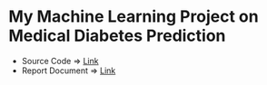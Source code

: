 # My Machine Learning Project on Medical Diabetes Prediction

- Source Code => [Link](https://github.com/amoshnin/ML-Medical.Diabetes.Prediction/blob/master/main.r)
- Report Document => [Link](https://github.com/amoshnin/ML-Medical.Diabetes.Prediction/blob/master/Report%20Document.pdf)
